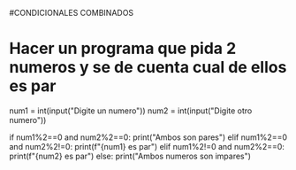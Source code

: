#CONDICIONALES COMBINADOS
# Hacer un programa que pida 2 numeros y se de cuenta cual de ellos es par

num1 = int(input("Digite un numero"))
num2 = int(input("Digite otro numero"))

if num1%2==0 and num2%2==0:
    print("Ambos son pares")
elif num1%2==0 and num2%2!=0:
    print(f"{num1} es par")
elif num1%2!=0 and num2%2==0:
    print(f"{num2} es par")
else:
    print("Ambos numeros son impares")


